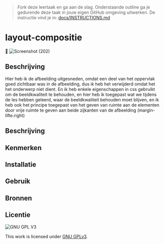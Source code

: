 > _Fork_ deze leertaak en ga aan de slag. Onderstaande outline ga je gedurende deze taak in jouw eigen GitHub omgeving uitwerken. De instructie vind je in: [docs/INSTRUCTIONS.md](docs/INSTRUCTIONS.md)

# layout-compositie

📸 ![Screenshot (202)](https://user-images.githubusercontent.com/90189815/152036987-3968bf4e-2cf1-4129-96c9-043577da39dd.png)


## Beschrijving
Hier heb ik de afbeelding uitgesneden, omdat een deel van het oppervlak goed zichtbaar was in de afbeelding, dus ik heb het verwijderd omdat het het onderwerp niet dient.  En ik heb enkele eigenschappen in css gebruikt om de beeldkwaliteit te behouden, en hier heb ik toegepast wat we tijdens de les hebben geleerd, waar de beeldkwaliteit behouden moet blijven, en ik heb ook het principe toegepast van het geven van ruimte aan de elementen door vrije ruimte te geven aan beide zijkanten van de afbeelding (margin-lifte.right)

## Beschrijving
<!-- Voeg een link toe naar Github Pages 🌐-->

## Kenmerken
<!-- Bij Kenmerken staat welke technieken zijn gebruikt en hoe. Wat is de HTML structuur? Wat zijn de belangrijkste dingen in CSS? Wat is er met Javascript gedaan en hoe? Misschien heb je een framwork of library gebruikt? -->

## Installatie

## Gebruik

## Bronnen

## Licentie

![GNU GPL V3](https://www.gnu.org/graphics/gplv3-127x51.png)

This work is licensed under [GNU GPLv3](./LICENSE).
